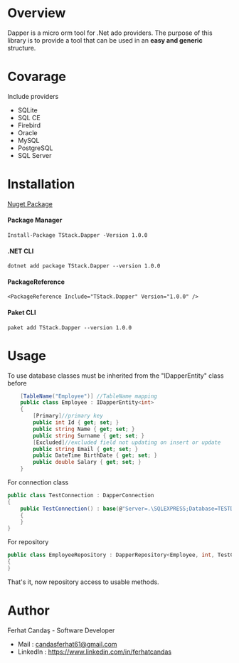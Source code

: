 # Overview
Dapper is a micro orm tool for .Net ado providers. The purpose of this library is to provide a tool that can be used in an **easy and generic** structure.

# Covarage
Include providers
 - SQLite
 - SQL CE
 - Firebird
 - Oracle
 - MySQL
 - PostgreSQL
 - SQL Server

# Installation
[Nuget Package](https://www.nuget.org/packages/TStack.Dapper/)
#### Package Manager
```PM
Install-Package TStack.Dapper -Version 1.0.0
```
#### .NET CLI
```PM
dotnet add package TStack.Dapper --version 1.0.0
```
#### PackageReference
```PM
<PackageReference Include="TStack.Dapper" Version="1.0.0" />
```
#### Paket CLI
```PM
paket add TStack.Dapper --version 1.0.0
```

# Usage
To use database classes must be inherited from the "IDapperEntity" class before
```csharp
    [TableName("Employee")] //TableName mapping
    public class Employee : IDapperEntity<int>
    {
        [Primary]//primary key
        public int Id { get; set; }
        public string Name { get; set; }
        public string Surname { get; set; }
        [Excluded]//excluded field not updating on insert or update 
        public string Email { get; set; }
        public DateTime BirthDate { get; set; }
        public double Salary { get; set; }
    }
```

For connection class
```csharp
public class TestConnection : DapperConnection
{
	public TestConnection() : base(@"Server=.\SQLEXPRESS;Database=TESTDB;Trusted_Connection=True;", 30)
	{
	}
}
```

For repository
```csharp
public class EmployeeRepository : DapperRepository<Employee, int, TestConnection>
{
}
```


That's it, now repository access to usable methods.


# Author

Ferhat Candaş - Software Developer
 - Mail : candasferhat61@gmail.com
 - LinkedIn : https://www.linkedin.com/in/ferhatcandas